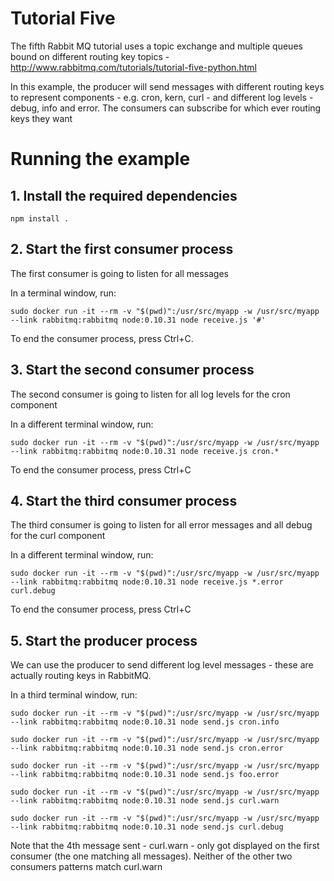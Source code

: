 # Tutorial Five

The fifth Rabbit MQ tutorial uses a topic exchange and multiple queues bound on different routing key topics - http://www.rabbitmq.com/tutorials/tutorial-five-python.html

In this example, the producer will send messages with different routing keys to represent components - e.g. cron, kern, curl - and different log levels - debug, info and error. The consumers can subscribe for which ever routing keys they want

# Running the example

## 1. Install the required dependencies

    npm install .


## 2. Start the first consumer process

  The first consumer is going to listen for all messages

  In a terminal window, run:

    sudo docker run -it --rm -v "$(pwd)":/usr/src/myapp -w /usr/src/myapp --link rabbitmq:rabbitmq node:0.10.31 node receive.js '#'

To end the consumer process, press Ctrl+C.

## 3. Start the second consumer process

  The second consumer is going to listen for all log levels for the cron component

  In a different terminal window, run:

    sudo docker run -it --rm -v "$(pwd)":/usr/src/myapp -w /usr/src/myapp --link rabbitmq:rabbitmq node:0.10.31 node receive.js cron.*

To end the consumer process, press Ctrl+C


## 4. Start the third consumer process

  The third consumer is going to listen for all error messages and all debug for the curl component

  In a different terminal window, run:

    sudo docker run -it --rm -v "$(pwd)":/usr/src/myapp -w /usr/src/myapp --link rabbitmq:rabbitmq node:0.10.31 node receive.js *.error curl.debug

To end the consumer process, press Ctrl+C


## 5. Start the producer process

  We can use the producer to send different log level messages - these are actually routing keys in RabbitMQ.

  In a third terminal window, run:

    sudo docker run -it --rm -v "$(pwd)":/usr/src/myapp -w /usr/src/myapp --link rabbitmq:rabbitmq node:0.10.31 node send.js cron.info

    sudo docker run -it --rm -v "$(pwd)":/usr/src/myapp -w /usr/src/myapp --link rabbitmq:rabbitmq node:0.10.31 node send.js cron.error

    sudo docker run -it --rm -v "$(pwd)":/usr/src/myapp -w /usr/src/myapp --link rabbitmq:rabbitmq node:0.10.31 node send.js foo.error

    sudo docker run -it --rm -v "$(pwd)":/usr/src/myapp -w /usr/src/myapp --link rabbitmq:rabbitmq node:0.10.31 node send.js curl.warn

    sudo docker run -it --rm -v "$(pwd)":/usr/src/myapp -w /usr/src/myapp --link rabbitmq:rabbitmq node:0.10.31 node send.js curl.debug

Note that the 4th message sent - curl.warn - only got displayed on the first consumer (the one matching all messages). Neither of the other two consumers patterns match curl.warn
